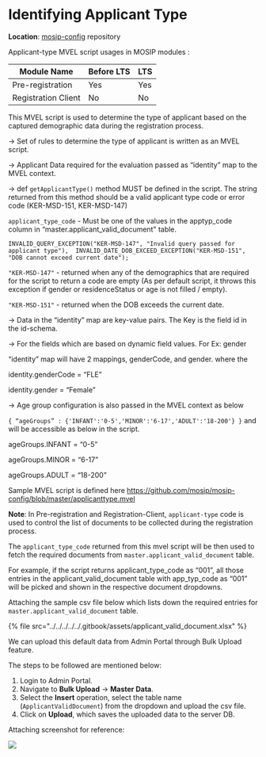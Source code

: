 # Identifying Applicant Type

**Location**: [mosip-config](https://github.com/mosip/mosip-config) repository

Applicant-type MVEL script usages in MOSIP modules :

| **Module Name**     | **Before LTS** | **LTS** |
| ------------------- | -------------- | ------- |
| Pre-registration    | Yes            | Yes     |
| Registration Client | No             | No      |

This MVEL script is used to determine the type of applicant based on the captured demographic data during the registration process.

→ Set of rules to determine the type of applicant is written as an MVEL script.

→ Applicant Data required for the evaluation passed as “identity” map to the MVEL context.

→ def `getApplicantType()` method MUST be defined in the script. The string returned from this method should be a valid applicant type code or error code (KER-MSD-151, KER-MSD-147)

`applicant_type_code` - Must be one of the values in the apptyp\_code column in “master.applicant\_valid\_document" table.

```
INVALID_QUERY_EXCEPTION("KER-MSD-147", "Invalid query passed for applicant type"),	INVALID_DATE_DOB_EXCEED_EXCEPTION("KER-MSD-151", "DOB cannot exceed current date");
```

`"KER-MSD-147"` - returned when any of the demographics that are required for the script to return a code are empty (As per default script, it throws this exception if gender or residenceStatus or age is not filled / empty).

`"KER-MSD-151"` - returned when the DOB exceeds the current date.

→ Data in the “identity” map are key-value pairs. The Key is the field id in the id-schema.

→ For the fields which are based on dynamic field values. For Ex: gender

“identity” map will have 2 mappings, genderCode, and gender. where the

identity.genderCode = “FLE”

identity.gender = “Female”

→ Age group configuration is also passed in the MVEL context as below

`{ “ageGroups” : {'INFANT':'0-5','MINOR':'6-17','ADULT':'18-200'} }` and will be accessible as below in the script.

ageGroups.INFANT = “0-5”

ageGroups.MINOR = “6-17”

ageGroups.ADULT = “18-200”

Sample MVEL script is defined here https://github.com/mosip/mosip-config/blob/master/applicanttype.mvel

**Note**: In Pre-registration and Registration-Client, `applicant-type` code is used to control the list of documents to be collected during the registration process.

The `applicant_type_code` returned from this mvel script will be then used to fetch the required documents from `master.applicant_valid_document` table.

For example, if the script returns applicant\_type\_code as “001”, all those entries in the applicant\_valid\_document table with app\_typ\_code as “001” will be picked and shown in the respective document dropdowns.

Attaching the sample csv file below which lists down the required entries for `master.applicant_valid_document` table.

{% file src="../../../../../.gitbook/assets/applicant_valid_document.xlsx" %}

We can upload this default data from Admin Portal through Bulk Upload feature.

The steps to be followed are mentioned below:

1. Login to Admin Portal.
2. Navigate to **Bulk Upload** → **Master Data**.
3. Select the **Insert** operation, select the table name (`ApplicantValidDocument`) from the dropdown and upload the csv file.
4. Click on **Upload**, which saves the uploaded data to the server DB.

Attaching screenshot for reference:

![](../../../../../.gitbook/assets/upgrade-application-mvel.png)
